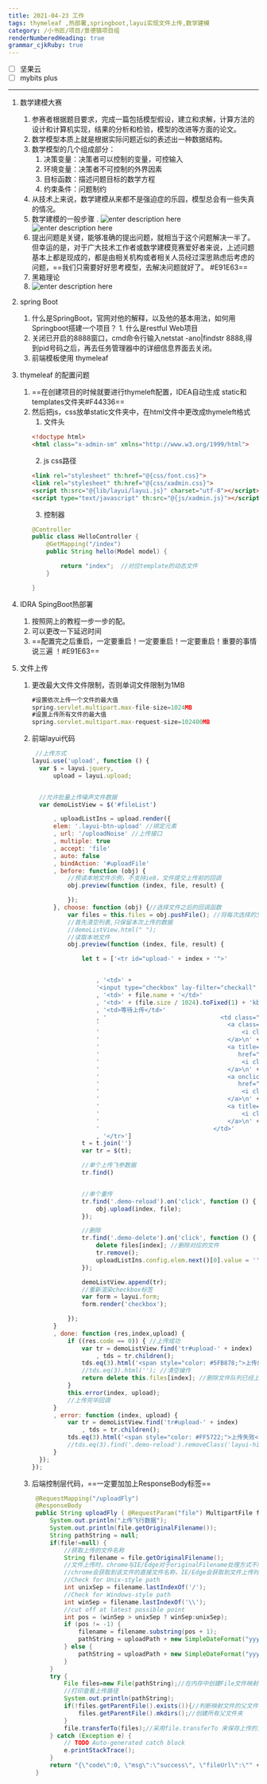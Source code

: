 ```yaml
---
title: 2021-04-23 工作
tags: thymeleaf ,热部署,springboot,layui实现文件上传,数学建模
category: /小书匠/项目/景德镇项目组
renderNumberedHeading: true
grammar_cjkRuby: true
---
```


- [ ] 坚果云
- [ ] mybits plus

****
1. 数学建模大赛
	1. 参赛者根据题目要求，完成一篇包括模型假设，建立和求解，计算方法的设计和计算机实现，结果的分析和检验，模型的改进等方面的论文。
	2. 数学模型本质上就是根据实际问题近似的表述出一种数据结构。
	3. 数学模型的几个组成部分：
		1. 决策变量：决策者可以控制的变量，可控输入
		2. 环境变量：决策者不可控制的外界因素
		3. 目标函数：描述问题目标的数学方程
		4. 约束条件：问题制约
	4. 从技术上来说，数学建模从来都不是强迫症的乐园，模型总会有一些失真的情况。
	5. 数学建模的一般步骤
		. ![enter description here](./images/1619145549045.png)
		![enter description here](./images/1619145882642.png)
	6. 提出问题是关键，能够准确的提出问题，就相当于这个问题解决一半了。但幸运的是，对于广大技术工作者或数学建模竞赛爱好者来说，上述问题基本上都是现成的，都是由相关机构或者相关人员经过深思熟虑后考虑的问题，==我们只需要好好思考模型，去解决问题就好了。 #E91E63==
	7. 黑箱理论
	8. ![enter description here](./images/1619147554409.png)

2. spring Boot
	1. 什么是SpringBoot，官网对他的解释，以及他的基本用法，如何用Springboot搭建一个项目？
		   1. 什么是restful Web项目
	 2. 关闭已开启的8888窗口，cmd命令行输入netstat -ano|findstr 8888,得到pid号码之后，再去任务管理器中的详细信息界面去关闭。
	 3. 前端模板使用 thymeleaf
3. thymeleaf 的配置问题
	1. ==在创建项目的时候就要进行thymeleft配置，IDEA自动生成 static和templates文件夹#F44336==
	2. 然后把js，css放单static文件夹中，在html文件中更改成thymeleft格式
		1. 文件头
		 ```html
		 <!doctype html>
		<html class="x-admin-sm" xmlns="http://www.w3.org/1999/html">
	   ```
	   2. js css路径
	     ```html
		<link rel="stylesheet" th:href="@{css/font.css}">
		<link rel="stylesheet" th:href="@{css/xadmin.css}">
		<script th:src="@{lib/layui/layui.js}" charset="utf-8"></script>
		<script type="text/javascript" th:src="@{js/xadmin.js}"></script>
		 ```
		3. 控制器
		```java
		@Controller
		public class HelloController {
			@GetMapping("/index")
			public String hello(Model model) {

				return "index";  //对应template的动态文件
			}

		}
		```
4. IDRA SpingBoot热部署
	1. 按照网上的教程一步一步的配。
	2. 可以更改一下延迟时间
	3. ==配置完之后重启，一定要重启！一定要重启！一定要重启！重要的事情说三遍 ！#E91E63==

5. 文件上传
	1. 更改最大文件文件限制，否则单词文件限制为1MB
		```javascript
		#设置依次上传一个文件的最大值
		spring.servlet.multipart.max-file-size=1024MB
		#设置上传所有文件的最大值
		spring.servlet.multipart.max-request-size=102400MB
		```
	1. 前端layui代码
		  ```javascript
		   //上传方式
		layui.use('upload', function () {
			var $ = layui.jquery,
				upload = layui.upload;


			//允许批量上传噪声文件数据
			var demoListView = $('#fileList')

				, uploadListIns = upload.render({
				elem: '.layui-btn-upload' //绑定元素
				, url: '/uploadNoise' //上传接口
				, multiple: true
				, accept: 'file'
				, auto: false
				, bindAction: '#uploadFile'
				, before: function (obj) {
					//预读本地文件示例，不支持ie8，文件提交上传前的回调
					obj.preview(function (index, file, result) {

					});
				}, choose: function (obj) {//选择文件之后的回调函数
					var files = this.files = obj.pushFile(); //将每次选择的文件追加到文件队列
					//首先清空列表,只保留本次上传的数据
					//demoListView.html(" ");
					//读取本地文件
					obj.preview(function (index, file, result) {

						let t = ['<tr id="upload-' + index + '">'


							, '<td>' +
							'<input type="checkbox" lay-filter="checkall" name="" lay-skin="primary" "></td>'
							, '<td>' + file.name + '</td>'
							, '<td>' + (file.size / 1024).toFixed(1) + 'kb</td>'
							, '<td>等待上传</td>'
							, '                                <td class="td-manage">\n' +
							'                                    <a class=“a-fly-upload” onclick="member_stop(this,\'10001\')" href="javascript:;" title="停用">\n' +
							'                                        <i class="layui-icon">&#xe62f;</i>\n' +
							'                                    </a>\n' +
							'                                    <a title="编辑" onclick="xadmin.open(\'编辑\',\'member-edit.html\',600,400)"\n' +
							'                                       href="javascript:;">\n' +
							'                                        <i class="layui-icon">&#xe642;</i>\n' +
							'                                    </a>\n' +
							'                                    <a onclick="" title="重传"\n' +
							'                                       href="javascript:;">\n' +
							'                                        <i class="layui-icon">&#xe631;</i>\n' +
							'                                    </a>\n' +
							'                                    <a title="删除" onclick="member_del(this,\'要删除的id\')" href="javascript:;">\n' +
							'                                        <i class="layui-icon">&#xe640;</i>\n' +
							'                                    </a>\n' +
							'                                </td>'
							, '</tr>']
						t = t.join('')
						var tr = $(t);

						//单个上传飞参数据
						tr.find()


						//单个重传
						tr.find('.demo-reload').on('click', function () {
							obj.upload(index, file);
						});

						//删除
						tr.find('.demo-delete').on('click', function () {
							delete files[index]; //删除对应的文件
							tr.remove();
							uploadListIns.config.elem.next()[0].value = ''; //清空 input file 值，以免删除后出现同名文件不可选
						});

						demoListView.append(tr);
						//重新渲染checkbox标签
						var form = layui.form;
						form.render('checkbox');

					});
				}
				, done: function (res,index,upload) {
					if ((res.code == 0)) { //上传成功
						var tr = demoListView.find('tr#upload-' + index)
							, tds = tr.children();
						tds.eq(3).html('<span style="color: #5FB878;">上传成功</span>');
						//tds.eq(3).html(''); //清空操作
						return delete this.files[index]; //删除文件队列已经上传成功的文件
					}
					this.error(index, upload);
					//上传完毕回调
				}
				, error: function (index, upload) {
					var tr = demoListView.find('tr#upload-' + index)
						, tds = tr.children();
					tds.eq(3).html('<span style="color: #FF5722;">上传失败</span>');
					//tds.eq(3).find('.demo-reload').removeClass('layui-hide'); //显示重传
				}
			});
		});
		  ```
	3. 后端控制层代码，==一定要加加上ResponseBody标签==
	   ```java
	    @RequestMapping("/uploadFly")
		@ResponseBody
		public String uploadFly ( @RequestParam("file") MultipartFile file ) {
			System.out.println("上传飞行数据");
			System.out.println(file.getOriginalFilename());
			String pathString = null;
			if(file!=null) {
				//获取上传的文件名称
				String filename = file.getOriginalFilename();
				//文件上传时，chrome与IE/Edge对于originalFilename处理方式不同
				//chrome会获取到该文件的直接文件名称，IE/Edge会获取到文件上传时完整路径/文件名
				//Check for Unix-style path
				int unixSep = filename.lastIndexOf('/');
				//Check for Windows-style path
				int winSep = filename.lastIndexOf('\\');
				//cut off at latest possible point
				int pos = (winSep > unixSep ? winSep:unixSep);
				if (pos != -1) {
					filename = filename.substring(pos + 1);
					pathString = uploadPath + new SimpleDateFormat("yyyyMMddHHmmss").format(new Date()) + "_" +filename;//上传到本地
				} else {
					pathString = uploadPath + new SimpleDateFormat("yyyyMMddHHmmss").format(new Date()) + "_" +filename;//上传到本地
				}
			}
			try {
				File files=new File(pathString);//在内存中创建File文件映射对象
				//打印查看上传路径
				System.out.println(pathString);
				if(!files.getParentFile().exists()){//判断映射文件的父文件是否真实存在
					files.getParentFile().mkdirs();//创建所有父文件夹
				}
				file.transferTo(files);//采用file.transferTo 来保存上传的文件
			} catch (Exception e) {
				// TODO Auto-generated catch block
				e.printStackTrace();
			}
			return "{\"code\":0, \"msg\":\"success\", \"fileUrl\":\"" + pathString + "\"}";
		}
	   ```